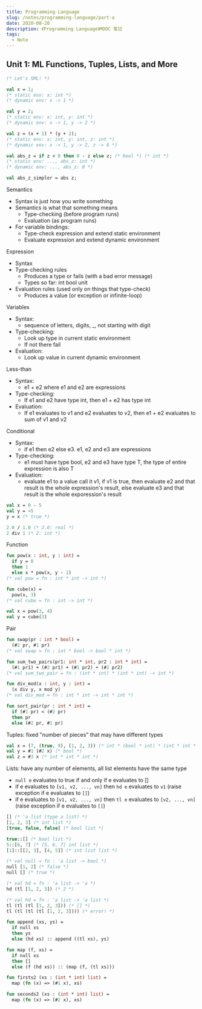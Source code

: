 ```yaml
---
title: Programming Language
slug: /notes/programming-language/part-a
date: 2020-08-20
description: 《Programming Language》MOOC 笔记
tags:
  - Note
---
```


## Unit 1: ML Functions, Tuples, Lists, and More

```sml
(* Let's SML! *)

val x = 1;
(* static env: x: int *)
(* dynamic env: x -> 1 *)

val y = 2;
(* static env: x: int, y: int *)
(* dynamic env: x -> 1, y -> 2 *)

val z = (x + 1) * (y + 2);
(* static env: x: int, y: int, z: int *)
(* dynamic env: x -> 1, y -> 2, z -> 8 *)

val abs_z = if z < 0 then 0 - z else z; (* bool *) (* int *)
(* static env: ..., abs_z: int *)
(* dynamic env: ..., abs_z: 8 *)

val abs_z_simpler = abs z;
```

Semantics

- Syntax is just how you write something
- Semantics is what that something means
  - Type-checking (before program runs)
  - Evaluation (as program runs)
- For variable bindings:
  - Type-check expression and extend static environment
  - Evaluate expression and extend dynamic environment

Expression

- Syntax
- Type-checking rules
  - Produces a type or fails (with a bad error message)
  - Types so far: int bool unit
- Evaluation rules (used only on things that type-check)
  - Produces a value (or exception or infinite-loop)

Variables

- Syntax:
  - sequence of letters, digits, _, not starting with digit
- Type-checking:
  - Look up type in current static environment
  - If not there fail
- Evaluation:
  - Look up value in current dynamic environment

Less-than

- Syntax:
  - e1 + e2 where e1 and e2 are expressions
- Type-checking:
  - If e1 and e2 have type int, then e1 + e2 has type int
- Evaluation:
  - If e1 evaluates to v1 and e2 evaluates to v2, then e1 + e2 evaluates to sum of v1 and v2

Conditional

- Syntax:
  - if e1 then e2 else e3. e1, e2 and e3 are expressions
- Type-checking:
  - e1 must have type bool, e2 and e3 have type T, the type of entire expression is also T
- Evaluation:
  - evaluate e1 to a value call it v1, if v1 is true, then evaluate e2 and that result is the whole expression's result, else evaluate e3 and that result is the whole exporession's result

```sml
val x = 0 - 5
val y = ~5
y = x (* true *)

2.0 / 1.0 (* 2.0: real *)
2 div 1 (* 2: int *)
```

Function

```sml
fun pow(x : int, y : int) =
  if y = 0
  then 1
  else x * pow(x, y - 1)
(* val pow = fn : int * int -> int *)

fun cube(x) =
  pow(x, 3)
(* val cube = fn : int -> int *)

val x = pow(3, 4)
val y = cube(3)
```

Pair

```sml
fun swap(pr : int * bool) =
  (#2 pr, #1 pr)
(* val swap = fn : int * bool -> bool * int *)

fun sum_two_pairs(pr1: int * int, pr2 : int * int) =
  (#1 pr1) + (#2 pr1) + (#1 pr2) + (#2 pr2)
(* val sum_two_pair = fn : (int * int) * (int * int) -> int *)

fun div_mod(x : int, y : int) =
  (x div y, x mod y)
(* val div_mod = fn : int * int -> int * int *)

fun sort_pair(pr : int * int) =
  if (#1 pr) < (#2 pr)
  then pr
  else (#2 pr, #1 pr)
```

Tuples: fixed "number of pieces" that may have different types

```sml
val x = (7, (true, 9), (1, 2, 3)) (* int * (bool * int) * (int * int * int) *)
val y = #1 (#2 x) (* bool *)
val z = #3 x (* int * int * int *)
```

Lists: have any number of elements, all list elements have the same type

- `null e` evaluates to true if and only if e evaluates to []
- if e evaluates to `[v1, v2, ..., vn]` then `hd e` evaluates to `v1` (raise exception if e evaluates to `[]`)
- if e evaluates to `[v1, v2, ..., vn]` then `tl e` evaluates to `[v2, ..., vn]` (raise exception if e evaluates to `[]`)

```sml
[] (* 'a list (type a list) *)
[1, 2, 3] (* int list *)
[true, false, false] (* bool list *)

true::[] (* bool list *)
5::[6, 7] (* [5, 6, 7] int list *)
[1]::[[2, 3], [4, 5]] (* int list list *)

(* val null = fn : 'a list -> bool *)
null [1, 2] (* false *)
null [] (* true *)

(* val hd = fn : 'a list -> 'a *)
hd (tl [1, 2, 3]) (* 2 *)

(* val hd = fn : 'a list -> 'a list *)
tl (tl (tl [1, 2, 3])) (* [] *)
tl (tl (tl (tl [1, 2, 3]))) (* error! *)
```

```sml
fun append (xs, ys) =
  if null xs
  then ys
  else (hd xs) :: append ((tl xs), ys)

fun map (f, xs) =
  if null xs
  then []
  else (f (hd xs)) :: (map (f, (tl xs)))

fun firsts2 (xs : (int * int) list) =
  map (fn (x) => (#1 x), xs)

fun seconds2 (xs : (int * int) list) =
  map (fn (x) => (#2 x), xs)
```

